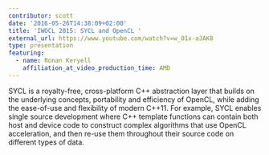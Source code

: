 ```yaml
---
contributor: scott
date: '2016-05-26T14:38:09+02:00'
title: 'IWOCL 2015: SYCL and OpenCL '
external_url: https://www.youtube.com/watch?v=w_01x-aJAK8
type: presentation
featuring:
  - name: Ronan Keryell
    affiliation_at_video_production_time: AMD
---
```


SYCL is a royalty-free, cross-platform C++ abstraction layer that builds on the underlying concepts, portability and
efficiency of OpenCL, while adding the ease-of-use and flexibility of modern C++11. For example, SYCL enables single
source development where C++ template functions can contain both host and device code to construct complex algorithms
that use OpenCL acceleration, and then re-use them throughout their source code on different types of data.
